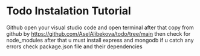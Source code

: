 # Todo Instalation Tutorial

Github open your visual studio code and open terminal after that copy from github by https://github.com/AselAlibekova/todo/tree/main then check for node_modules after that u must install express and mongodb if u catch any errors check package.json file and their dependencies
